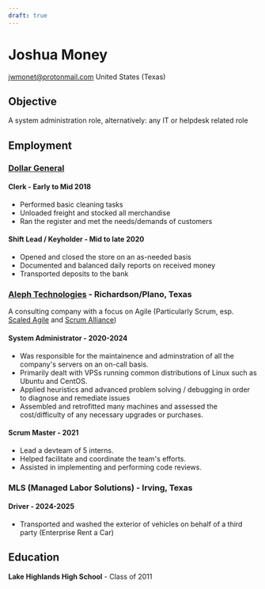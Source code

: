 ```yaml
---
draft: true
---
```

# Joshua Money
<jwmonet@protonmail.com>
United States (Texas)
## Objective

A system administration role, alternatively: any IT or helpdesk related role
## Employment

### [Dollar General](https://www.dollargeneral.com/)

#### Clerk - Early to Mid 2018
- Performed basic cleaning tasks
- Unloaded freight and stocked all merchandise
- Ran the register and met the needs/demands of customers
#### Shift Lead / Keyholder - Mid to late 2020
- Opened and closed the store on an as-needed basis
- Documented and balanced daily reports on received money
- Transported deposits to the bank
### [Aleph Technologies](https://aleph-technologies.com/) - Richardson/Plano, Texas

A consulting company with a focus on Agile (Particularly Scrum, esp. [Scaled Agile](https://www.scaledagile.com/) and [Scrum Alliance](https://www.scrumalliance.org/))
#### System Administrator - 2020-2024
- Was responsible for the maintainence and adminstration of all the company's servers on an on-call basis.
- Primarily dealt with VPSs running common distributions of Linux such as Ubuntu and CentOS.
- Applied heuristics and advanced problem solving / debugging in order to diagnose and remediate issues
- Assembled and retrofitted many machines and assessed the cost/difficulty of any necessary upgrades or purchases.
#### Scrum Master - 2021
- Lead a devteam of 5 interns.
- Helped facilitate and coordinate the team's efforts.
- Assisted in implementing and performing code reviews.
### MLS (Managed Labor Solutions) - Irving, Texas

#### Driver - 2024-2025
- Transported and washed the exterior of vehicles on behalf of a third party (Enterprise Rent a Car)
## Education
**Lake Highlands High School** - Class of 2011